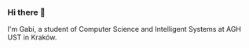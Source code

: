 ### Hi there 👋

I'm Gabi, a student of Computer Science and Intelligent Systems at AGH UST in Kraków.
